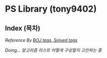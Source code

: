 # PS Library (tony9402)


## Index (목차)

*Reference By [BOJ tags, Solved tags](https://www.acmicpc.net/problem/tags)*

*Doing... 알고리즘 리스트 어떻게 구성할지 고민하는 중*